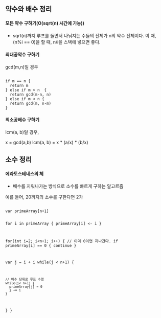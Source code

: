 ## 약수와 배수 정리

#### 모든 약수 구하기(O(sqrt(n) 시간에 가능))

- sqrt(n)까지 루프를 돌면서 나눠지는 수들의 전체가 n의 약수 전체이다. 이 때, (n%i == 0)을 할 때, n/i을 스택에 넣으면 좋다.


#### 최대공약수 구하기

gcd(m,n)일 경우

<code>
if m == n {
  return m
} else if m > n  {
  return gcd(m-n, n)
} else if m < n {
  return gcd(m, n-m)
}
</code>

#### 최소공배수 구하기

lcm(a, b)일 경우,

x = gcd(a,b)
lcm(a, b) = x * (a/x) * (b/x)


## 소수 정리

#### 에라토스테네스의 체

- 배수를 지워나가는 방식으로 소수를 빠르게 구하는 알고르즘

예를 들어, 20까지의 소수를 구한다면 2가

<code>
var primeArray[n+1]

for i in primeArray {
  primeArray[i] <- i
}

for(int i=2; i<n+1; i++) {
  // 이미 0이면 지나간다.
  if primeArray[i] == 0 {
    continue
  }

  var j = i + i
  while(j < n+1) {

    // 배수 단위로 루프 수행
    while(j< n+1) {
      primeArray[j] = 0
      j += i
    }  
  }
}
</code>

